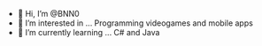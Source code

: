- 👋 Hi, I’m @BNN0
- 👀 I’m interested in ... Programming videogames and mobile apps
- 🌱 I’m currently learning ... C# and Java

<!---
BNN0/BNN0 is a ✨ special ✨ repository because its `README.md` (this file) appears on your GitHub profile.
You can click the Preview link to take a look at your changes.
--->
